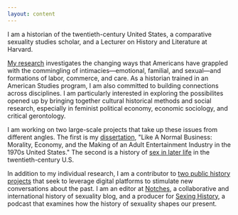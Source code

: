 ```yaml
---
layout: content
---
```

I am a historian of the twentieth-century United States, a comparative sexuality studies scholar, and a Lecturer on History and Literature at Harvard. 

[My research](/research) investigates the changing ways that Americans have grappled with the commingling of intimacies—emotional, familial, and sexual—and formations of labor, commerce, and care. As a historian trained in an American Studies program, I am also committed to building connections across disciplines. I am particularly interested in exploring the possibilites opened up by bringing together cultural historical methods and social research, especially in feminist political economy, economic sociology, and critical gerontology.

I am working on two large-scale projects that take up these issues from different angles. The first is my [dissertation](/research#dissertation), "Like A Normal Business: Morality, Economy, and the Making of an Adult Entertainment Industry in the 1970s United States." The second is a history of [sex in later life](/research#elder_intimacies) in the twentieth-century U.S. 

In addition to my individual research, I am a contributor to [two public history projects](/public_history) that seek to leverage digital platforms to stimulate new conversations about the past. I am an editor at [Notches](http://notchesblog.com), a collaborative and international history of sexuality blog, and a producer for [Sexing History](sexinghistory.com), a podcast that examines how the history of sexuality shapes our present. 
